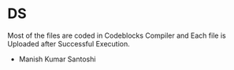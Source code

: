# DS
Most of the files are coded in Codeblocks Compiler and Each file is Uploaded after Successful Execution.

- Manish Kumar Santoshi 

